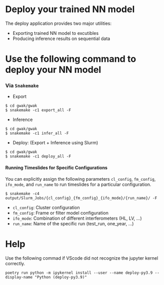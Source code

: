 # Deploy your trained NN model #
The deploy application provides two major utilities:
- Exporting trained NN model to excutibles
- Producing inference results on sequential data

# Use the following command to deploy your NN model #
### Via ```Snakemake``` ###

- Export
```
$ cd gwak/gwak
$ snakemake -c1 export_all -F
```
- Inference
```
$ cd gwak/gwak
$ snakemake -c1 infer_all -F
```

- Deploy: (Export + Inference using Slurm)
```
$ cd gwak/gwak
$ snakemake -c1 deploy_all -F
```
#### Running Timeslides for Specific Configurations

You can explicitly assign the following parameters `cl_config`, `fm_config`, `ifo_mode`, and `run_name` to run timeslides for a particular configuration.
```
$ snakemake -c4 output/Slurm_Jobs/{cl_config}_{fm_config}_{ifo_mode}/{run_name}/ -F
```
- `cl_config`: Cluster configuration
- `fm_config`: Frame or filter model configuration
- `ifo_mode`: Combination of different interferometers (HL, LV, ...)
- `run_name`: Name of the specific run (test_run, one_year, ...)

# Help 
Use the following commad if VScode did not recognize the jupyter kernel correctly. 
```
poetry run python -m ipykernel install --user --name deploy-py3.9 --display-name "Python (deploy-py3.9)"
```